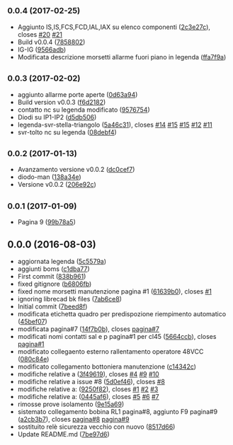 <a name="0.0.4"></a>
## <small>0.0.4 (2017-02-25)</small>

* Aggiunto IS,IS,FCS,FCD,IAL,IAX su elenco componenti ([2c3e27c](https://github.com/eca-automs/MC-OL48/commit/2c3e27c)), closes [#20](https://github.com/eca-automs/MC-OL48/issues/20) [#21](https://github.com/eca-automs/MC-OL48/issues/21)
* Build v0.0.4 ([7858802](https://github.com/eca-automs/MC-OL48/commit/7858802))
* IG-IG ([9566adb](https://github.com/eca-automs/MC-OL48/commit/9566adb))
* Modificata descrizione morsetti allarme fuori piano in legenda ([ffa7f9a](https://github.com/eca-automs/MC-OL48/commit/ffa7f9a))



<a name="0.0.3"></a>
## <small>0.0.3 (2017-02-02)</small>

* aggiunto allarme porte aperte ([0d63a94](https://github.com/eca-automs/MC-OL48/commit/0d63a94))
* Build version v0.0.3 ([f6d2182](https://github.com/eca-automs/MC-OL48/commit/f6d2182))
* contatto nc su legenda modificato ([9576754](https://github.com/eca-automs/MC-OL48/commit/9576754))
* Diodi su IP1-IP2 ([d5db506](https://github.com/eca-automs/MC-OL48/commit/d5db506))
* legenda-svr-stella-triangolo ([5a46c31](https://github.com/eca-automs/MC-OL48/commit/5a46c31)), closes [#14](https://github.com/eca-automs/MC-OL48/issues/14) [#15](https://github.com/eca-automs/MC-OL48/issues/15) [#15](https://github.com/eca-automs/MC-OL48/issues/15) [#12](https://github.com/eca-automs/MC-OL48/issues/12) [#11](https://github.com/eca-automs/MC-OL48/issues/11)
* svr-tolto nc su legenda ([08debf4](https://github.com/eca-automs/MC-OL48/commit/08debf4))



<a name="0.0.2"></a>
## <small>0.0.2 (2017-01-13)</small>

* Avanzamento versione v0.0.2 ([dc0cef7](https://github.com/eca-automs/MC-OL48/commit/dc0cef7))
* diodo-man ([138a34e](https://github.com/eca-automs/MC-OL48/commit/138a34e))
* Versione v0.0.2 ([206e92c](https://github.com/eca-automs/MC-OL48/commit/206e92c))



<a name="0.0.1"></a>
## <small>0.0.1 (2017-01-09)</small>

* Pagina 9 ([99b78a5](https://github.com/eca-automs/MC-OL48/commit/99b78a5))



<a name="0.0.0"></a>
## 0.0.0 (2016-08-03)

* aggiornata legenda ([5c5579a](https://github.com/eca-automs/MC-OL48/commit/5c5579a))
* aggiunti boms ([c1dba77](https://github.com/eca-automs/MC-OL48/commit/c1dba77))
* First commit ([838b961](https://github.com/eca-automs/MC-OL48/commit/838b961))
* fixed gitignore ([b6806fb](https://github.com/eca-automs/MC-OL48/commit/b6806fb))
* fixed nome morsetti manutenzione pagina #1 ([61639b0](https://github.com/eca-automs/MC-OL48/commit/61639b0)), closes [#1](https://github.com/eca-automs/MC-OL48/issues/1)
* ignoring librecad bk files ([7ab6ce8](https://github.com/eca-automs/MC-OL48/commit/7ab6ce8))
* Initial commit ([7beed8f](https://github.com/eca-automs/MC-OL48/commit/7beed8f))
* modificata etichetta quadro per predispozione riempimento automatico ([45bef07](https://github.com/eca-automs/MC-OL48/commit/45bef07))
* modificata pagina#7 ([14f7b0b](https://github.com/eca-automs/MC-OL48/commit/14f7b0b)), closes [pagina#7](https://github.com/pagina/issues/7)
* modificati nomi contatti sal e p pagina#1 per cl45 ([5664ccb](https://github.com/eca-automs/MC-OL48/commit/5664ccb)), closes [pagina#1](https://github.com/pagina/issues/1)
* modificato collegaento esterno rallentamento operatore 48VCC ([080c84e](https://github.com/eca-automs/MC-OL48/commit/080c84e))
* modificato collegamento bottoniera manutenzione ([c14342c](https://github.com/eca-automs/MC-OL48/commit/c14342c))
* modifiche relative a ([3f49619](https://github.com/eca-automs/MC-OL48/commit/3f49619)), closes [#4](https://github.com/eca-automs/MC-OL48/issues/4) [#9](https://github.com/eca-automs/MC-OL48/issues/9) [#10](https://github.com/eca-automs/MC-OL48/issues/10)
* modifiche relative a issue #8 ([5d0ef46](https://github.com/eca-automs/MC-OL48/commit/5d0ef46)), closes [#8](https://github.com/eca-automs/MC-OL48/issues/8)
* modifiche relative a: ([9250f82](https://github.com/eca-automs/MC-OL48/commit/9250f82)), closes [#1](https://github.com/eca-automs/MC-OL48/issues/1) [#2](https://github.com/eca-automs/MC-OL48/issues/2) [#3](https://github.com/eca-automs/MC-OL48/issues/3)
* modifiche relative a: ([0445af6](https://github.com/eca-automs/MC-OL48/commit/0445af6)), closes [#5](https://github.com/eca-automs/MC-OL48/issues/5) [#6](https://github.com/eca-automs/MC-OL48/issues/6) [#7](https://github.com/eca-automs/MC-OL48/issues/7)
* rimosse prove isolamento ([9e15a69](https://github.com/eca-automs/MC-OL48/commit/9e15a69))
* sistemato collegamento bobina RL1 pagina#8, aggiunto F9 pagina#9 ([a2cb3b7](https://github.com/eca-automs/MC-OL48/commit/a2cb3b7)), closes [pagina#8](https://github.com/pagina/issues/8) [pagina#9](https://github.com/pagina/issues/9)
* sostituito relè sicurezza vecchio con nuovo ([8517d66](https://github.com/eca-automs/MC-OL48/commit/8517d66))
* Update README.md ([7be97d6](https://github.com/eca-automs/MC-OL48/commit/7be97d6))



